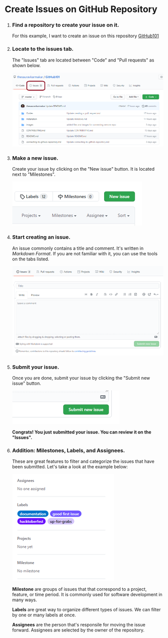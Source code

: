 # Create Issues on GitHub Repository

1. ### Find a repository to create your issue on it.
    For this example, I want to create an issue on this repository [GitHub101](https://github.com/thesauravkarmakar/GitHub101)

2. ### Locate to the issues tab.
    The "Issues" tab are located between "Code" and "Pull requests" as shown below.

    ![Issue Tab Menu](/images/issue-location.png)

3. ### Make a new issue.
    Create your issue by clicking on the "New issue" button.
    It is located next to "Milestones".

    ![Issue Tab Menu](/images/new-issue-button.png)

4. ### Start creating an issue.
    An issue commonly contains a title and comment.
    It's written in _Markdown Format_. If you are not familiar with it, you can use the tools on the tabs listed.

    ![Create New Issue](/images/create-new-issue.png)

5. ### Submit your issue.
    Once you are done, submit your issue by clicking the "Submit new issue" button.

    ![Submit New Issue](/images/submit-new-issue.png)

    **Congrats! You just submitted your issue. You can review it on the "Issues".**
    

6. ### Addition: Milestones, Labels, and Assignees.
    These are great features to filter and categorize the issues that have been submitted. Let's take a look at the example below:

    ![Mastering Issues](/images/mastering-issues.png)

    **Milestone** are groups of issues that that correspond to a project, feature, or time period. It is commonly used for software development in many ways.

    **Labels** are great way to organize different types of issues. We can filter by one or many labels at once.

    **Assignees** are the person that's responsile for moving the issue forward. Assignees are selected by the owner of the repository.
    